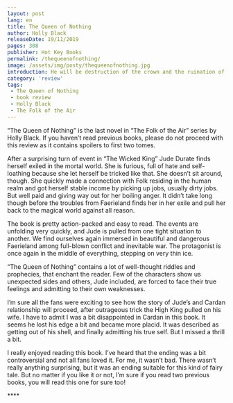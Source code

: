 ```yaml
---
layout: post
lang: en
title: The Queen of Nothing
author: Holly Black
releaseDate: 19/11/2019
pages: 308
publisher: Hot Key Books
permalink: /thequeenofnothing/
image: /assets/img/posty/thequeenofnothing.jpg
introduction: He will be destruction of the crown and the ruination of the throne.
category: 'review'
tags:
 - The Queen of Nothing
 - book review
 - Holly Black
 - The Folk of the Air
---
```

  “The Queen of Nothing” is the last novel in “The Folk of the Air” series by Holly Black. If you haven’t read previous books, please do not proceed with this review as it contains spoilers to first two tomes.

  After a surprising turn of event in “The Wicked King” Jude Durate finds herself exiled in the mortal world. She is furious, full of hate and self-loathing because she let herself be tricked like that. She doesn’t sit around, though. She quickly made a connection with Folk residing in the human realm and got herself stable income by picking up jobs, usually dirty jobs. But well paid and giving way out for her boiling anger. It didn’t take long though before the troubles from Faerieland finds her in her exile and pull her back to the magical world against all reason.

  The book is pretty action-packed and easy to read. The events are unfolding very quickly, and Jude is pulled from one tight situation to another. We find ourselves again immersed in beautiful and dangerous Faerieland among full-blown conflict and inevitable war. The protagonist is once again in the middle of everything, stepping on very thin ice. 

  “The Queen of Nothing” contains a lot of well-thought riddles and prophecies, that enchant the reader. Few of the characters show us unexpected sides and others, Jude included, are forced to face their true feelings and admitting to their own weaknesses.

  I’m sure all the fans were exciting to see how the story of Jude’s and Cardan relationship will proceed, after outrageous trick the High King pulled on his wife. I have to admit I was a bit disappointed in Cardan in this book. It seems he lost his edge a bit and became more placid. It was described as getting out of his shell, and finally admitting his true self. But I missed a thrill a bit.  

  I really enjoyed reading this book. I’ve heard that the ending was a bit controversial and not all fans loved it. For me, it wasn’t bad. There wasn’t really anything surprising, but it was an ending suitable for this kind of fairy tale. But no matter if you like it or not, I’m sure if you read two previous books, you will read this one for sure too!

\*\*\*\*
